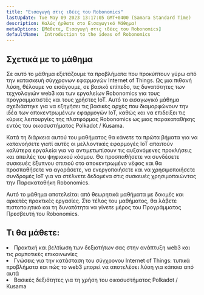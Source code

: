 ```yaml
---
title: "Εισαγωγή στις ιδέες του Robonomics"
lastUpdate: Tue May 09 2023 13:17:05 GMT+0400 (Samara Standard Time)
description: Καλώς ήρθατε στο Εισαγωγικό Μάθημα!
metaOptions: [Μάθετε, Εισαγωγή στις ιδέες του Robonomics]
defaultName:  Introduction to the ideas of Robonomics
---
```


## Σχετικά με το μάθημα

Σε αυτό το μάθημα εξετάζουμε τα προβλήματα που προκύπτουν γύρω από την κατασκευή σύγχρονων εφαρμογών Internet of Things. Ως μια πιθανή λύση, θέλουμε να εισάγουμε, σε βασικό επίπεδο, τις δυνατότητες των τεχνολογιών web3 και των εργαλείων Robonomics για τους προγραμματιστές και τους χρήστες IoT. Αυτό το εισαγωγικό μάθημα σχεδιάστηκε για να εξηγήσει τις βασικές αρχές που διαμορφώνουν την ιδέα των αποκεντρωμένων εφαρμογών IoT, καθώς και να επιδείξει τις κύριες λειτουργίες της πλατφόρμας Robonomics ως μιας παρακαταθήκης εντός του οικοσυστήματος Polkadot / Kusama.

Κατά τη διάρκεια αυτού του μαθήματος θα κάνετε τα πρώτα βήματα για να κατανοήσετε γιατί αυτές οι μελλοντικές εφαρμογές IoT απαιτούν καλύτερα εργαλεία για να αντιμετωπίσουν τις αυξανόμενες προκλήσεις και απειλές του ψηφιακού κόσμου. Θα προσπαθήσετε να συνδέσετε συσκευές έξυπνου σπιτιού στο αποκεντρωμένο νέφος και θα προσπαθήσετε να αγοράσετε, να ενεργοποιήσετε και να χρησιμοποιήσετε συνδρομές IoT για να στέλνετε δεδομένα στις συσκευές χρησιμοποιώντας την Παρακαταθήκη Robonomics.

Αυτό το μάθημα αποτελείται από θεωρητικά μαθήματα με δοκιμές και αρκετές πρακτικές εργασίες. Στο τέλος του μαθήματος, θα λάβετε πιστοποιητικό και τη δυνατότητα να γίνετε μέρος του Προγράμματος Πρεσβευτή του Robonomics.


## Τι θα μάθετε:

<List type="plus">
  <li>
    Πρακτική και βελτίωση των δεξιοτήτων σας στην ανάπτυξη web3 και τις ρομποτικές επικοινωνίες
  </li>
  <li>
    Γνώσεις για την κατάσταση του σύγχρονου Internet of Things: τυπικά προβλήματα και πώς το web3 μπορεί να αποτελέσει λύση για κάποια από αυτά
  </li>
   <li>
    Βασικές δεξιότητες για τη χρήση του οικοσυστήματος Polkadot / Kusama
  </li>
</List>